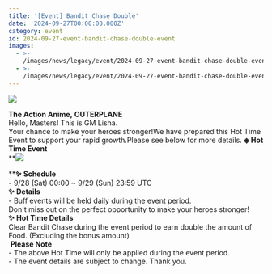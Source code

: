 ```yaml
---
title: '[Event] Bandit Chase Double'
date: '2024-09-27T00:00:00.000Z'
category: event
id: 2024-09-27-event-bandit-chase-double-event
images:
  - >-
    /images/news/legacy/event/2024-09-27-event-bandit-chase-double-event/6c42148b8c1d4cabad33dfc28815213e.webp
  - >-
    /images/news/legacy/event/2024-09-27-event-bandit-chase-double-event/8c0714c660d941ec8e9a4837af096290.webp
---
```


![](/images/news/legacy/event/2024-09-27-event-bandit-chase-double-event/6c42148b8c1d4cabad33dfc28815213e.webp)  

**The Action Anime,** **OUTERPLANE**  
Hello, Masters! This is GM Lisha.  
Your chance to make your heroes stronger!We have prepared this Hot Time Event to support your rapid growth.Please see below for more details. **◈ Hot Time Event**  
**![](/images/news/legacy/event/2024-09-27-event-bandit-chase-double-event/8c0714c660d941ec8e9a4837af096290.webp)  
  
****✨** **Schedule**  
\- 9/28 (Sat) 00:00 ~ 9/29 (Sun) 23:59 UTC  
**✨** **Details**  
\- Buff events will be held daily during the event period.  
Don't miss out on the perfect opportunity to make your heroes stronger!**✨** **Hot Time Details**  
Clear Bandit Chase during the event period to earn double the amount of Food. (Excluding the bonus amount)  
 **Please Note**  
\- The above Hot Time will only be applied during the event period.  
\- The event details are subject to change. Thank you.
